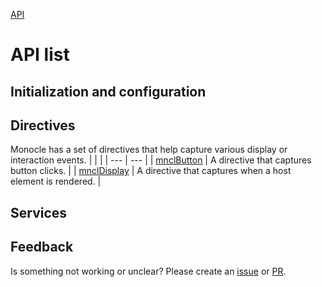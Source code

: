[API](./README.md)

# API list

## Initialization and configuration

## Directives

Monocle has a set of directives that help capture various display or interaction events.
| | |
| --- | --- |
| [mnclButton](./button-directive.md) | A directive that captures button clicks. |
| [mnclDisplay](./display-directive.md) | A directive that captures when a host element is rendered. |

## Services

## Feedback

Is something not working or unclear? Please create an [issue](https://github.com/Progressive/monocle-ngx/issues/new/choose) or [PR](https://github.com/Progressive/monocle-ngx/blob/main/CONTRIBUTING.md).
